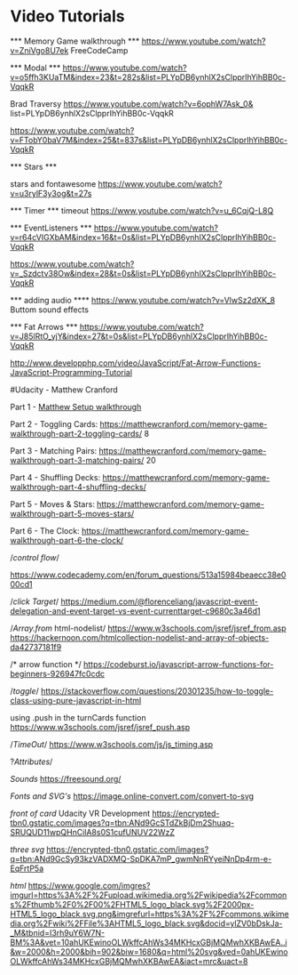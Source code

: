 # Video Tutorials

*** Memory Game walkthrough ***
https://www.youtube.com/watch?v=ZniVgo8U7ek FreeCodeCamp

*** Modal ***
https://www.youtube.com/watch?v=o5ffh3KUaTM&index=23&t=282s&list=PLYpDB6ynhlX2sClpprIhYihBB0c-VqqkR

Brad Traversy
https://www.youtube.com/watch?v=6ophW7Ask_0& list=PLYpDB6ynhlX2sClpprIhYihBB0c-VqqkR

https://www.youtube.com/watch?v=FTobY0baV7M&index=25&t=837s&list=PLYpDB6ynhlX2sClpprIhYihBB0c-VqqkR

*** Stars ***

stars and fontawesome
https://www.youtube.com/watch?v=u3rylF3y3og&t=27s

*** Timer ***
timeout
https://www.youtube.com/watch?v=u_6CqjQ-L8Q 

*** EventListeners ***
https://www.youtube.com/watch?v=r64cVIGXbAM&index=16&t=0s&list=PLYpDB6ynhlX2sClpprIhYihBB0c-VqqkR

https://www.youtube.com/watch?v=_Szdctv38Ow&index=28&t=0s&list=PLYpDB6ynhlX2sClpprIhYihBB0c-VqqkR

*** adding audio **** 
https://www.youtube.com/watch?v=VlwSz2dXK_8 Buttom sound effects 

*** Fat Arrows ***
https://www.youtube.com/watch?v=J85lRtO_yjY&index=27&t=0s&list=PLYpDB6ynhlX2sClpprIhYihBB0c-VqqkR

http://www.developphp.com/video/JavaScript/Fat-Arrow-Functions-JavaScript-Programming-Tutorial

#Udacity - Matthew Cranford

Part 1 - [Matthew Setup walkthrough](https://matthewcranford.com/memory-game-walkthrough-part-1-setup/)

Part 2 - Toggling Cards: https://matthewcranford.com/memory-game-walkthrough-part-2-toggling-cards/ 8

Part 3 - Matching Pairs: https://matthewcranford.com/memory-game-walkthrough-part-3-matching-pairs/ 20

Part 4 - Shuffling Decks: https://matthewcranford.com/memory-game-walkthrough-part-4-shuffling-decks/

Part 5 - Moves & Stars: https://matthewcranford.com/memory-game-walkthrough-part-5-moves-stars/

Part 6 - The Clock: https://matthewcranford.com/memory-game-walkthrough-part-6-the-clock/

/*control flow*/

https://www.codecademy.com/en/forum_questions/513a15984beaecc38e000cd1


/*click Target*/
https://medium.com/@florenceliang/javascript-event-delegation-and-event-target-vs-event-currenttarget-c9680c3a46d1 

/*Array.from* html-nodelist/
https://www.w3schools.com/jsref/jsref_from.asp
https://hackernoon.com/htmlcollection-nodelist-and-array-of-objects-da42737181f9

/* arrow function */
https://codeburst.io/javascript-arrow-functions-for-beginners-926947fc0cdc

/*toggle*/
https://stackoverflow.com/questions/20301235/how-to-toggle-class-using-pure-javascript-in-html

using .push in the turnCards function 
https://www.w3schools.com/jsref/jsref_push.asp

/*TimeOut*/
https://www.w3schools.com/js/js_timing.asp

?*Attributes*/

*Sounds*
https://freesound.org/

*Fonts and SVG's*
https://image.online-convert.com/convert-to-svg

*front of card* Udacity VR Development 
https://encrypted-tbn0.gstatic.com/images?q=tbn:ANd9GcSTdZkBjDm2Shuaq-SRUQUD11wpQHnCilA8s0S1cufUNUV22WzZ

*three svg*
https://encrypted-tbn0.gstatic.com/images?q=tbn:ANd9GcSy93kzVADXMQ-SpDKA7mP_gwmNnRYyeiNnDp4rm-e-EqFrtP5a

*html*
https://www.google.com/imgres?imgurl=https%3A%2F%2Fupload.wikimedia.org%2Fwikipedia%2Fcommons%2Fthumb%2F0%2F00%2FHTML5_logo_black.svg%2F2000px-HTML5_logo_black.svg.png&imgrefurl=https%3A%2F%2Fcommons.wikimedia.org%2Fwiki%2FFile%3AHTML5_logo_black.svg&docid=ylZV0bDskJa-_M&tbnid=I3rh9uY6W7N-BM%3A&vet=10ahUKEwinoOLWkffcAhWs34MKHcxGBjMQMwhXKBAwEA..i&w=2000&h=2000&bih=902&biw=1680&q=html%20svg&ved=0ahUKEwinoOLWkffcAhWs34MKHcxGBjMQMwhXKBAwEA&iact=mrc&uact=8

